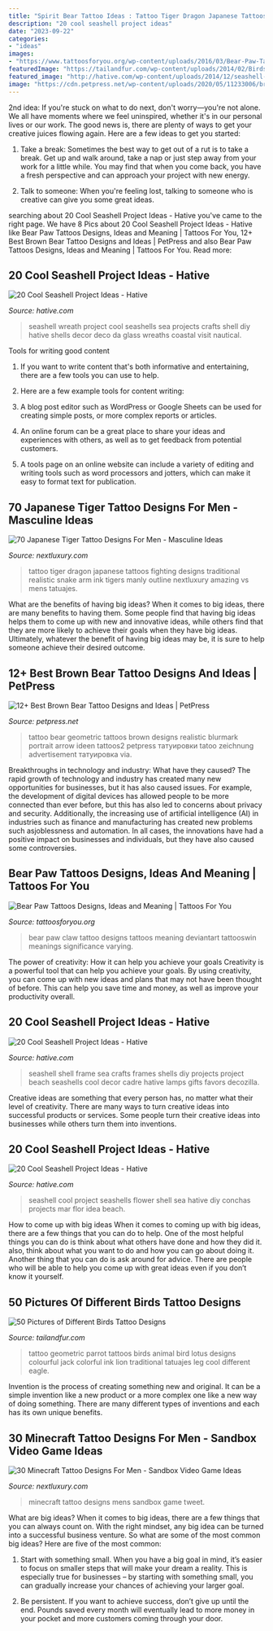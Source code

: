 ```yaml
---
title: "Spirit Bear Tattoo Ideas : Tattoo Tiger Dragon Japanese Tattoos Fighting Designs Traditional Realistic Snake Arm Ink Tigers Manly Outline Nextluxury Amazing Vs Mens Tatuajes"
description: "20 cool seashell project ideas"
date: "2023-09-22"
categories:
- "ideas"
images:
- "https://www.tattoosforyou.org/wp-content/uploads/2016/03/Bear-Paw-Tattoo-Designs.jpg"
featuredImage: "https://tailandfur.com/wp-content/uploads/2014/02/Birds-Tattoo-15.jpg"
featured_image: "http://hative.com/wp-content/uploads/2014/12/seashell-project-ideas/8-seashell-flower.jpg"
image: "https://cdn.petpress.net/wp-content/uploads/2020/05/11233006/brown-bear-tattoo-idea-design.jpg"
---
```



2nd idea:
If you're stuck on what to do next, don't worry—you're not alone. We all have moments where we feel uninspired, whether it's in our personal lives or our work. The good news is, there are plenty of ways to get your creative juices flowing again.
Here are a few ideas to get you started:

1. Take a break: Sometimes the best way to get out of a rut is to take a break. Get up and walk around, take a nap or just step away from your work for a little while. You may find that when you come back, you have a fresh perspective and can approach your project with new energy.

2. Talk to someone: When you're feeling lost, talking to someone who is creative can give you some great ideas.

	

		
searching about 20 Cool Seashell Project Ideas - Hative you've came to the right page. We have 8 Pics about 20 Cool Seashell Project Ideas - Hative like Bear Paw Tattoos Designs, Ideas and Meaning | Tattoos For You, 12+ Best Brown Bear Tattoo Designs and Ideas | PetPress and also Bear Paw Tattoos Designs, Ideas and Meaning | Tattoos For You. Read more:
		
    
## 20 Cool Seashell Project Ideas - Hative

<img loading=lazy src="https://hative.com/wp-content/uploads/2014/12/seashell-project-ideas/12-seashell-wreath.jpg" onerror="this.onerror=null;this.src='https://tse1.mm.bing.net/th?id=OIP.694TVsaKQeKoNOVmPp0llgHaIM&amp;pid=15.1';" alt="20 Cool Seashell Project Ideas - Hative">

_Source: hative.com_

>seashell wreath project cool seashells sea projects crafts shell diy hative shells decor deco da glass wreaths coastal visit nautical. 

	

Tools for writing good content
1. If you want to write content that's both informative and entertaining, there are a few tools you can use to help.
2. Here are a few example tools for content writing:

3. A blog post editor such as WordPress or Google Sheets can be used for creating simple posts, or more complex reports or articles.

4. An online forum can be a great place to share your ideas and experiences with others, as well as to get feedback from potential customers.

5. A tools page on an online website can include a variety of editing and writing tools such as word processors and jotters, which can make it easy to format text for publication.

    
## 70 Japanese Tiger Tattoo Designs For Men - Masculine Ideas

<img loading=lazy src="http://nextluxury.com/wp-content/uploads/dragon-fighting-japanese-tiger-mens-full-back-tattoos.jpg" onerror="this.onerror=null;this.src='https://tse4.mm.bing.net/th?id=OIP.H9KWZheafe48CbtzUkMh-QHaKH&amp;pid=15.1';" alt="70 Japanese Tiger Tattoo Designs For Men - Masculine Ideas">

_Source: nextluxury.com_

>tattoo tiger dragon japanese tattoos fighting designs traditional realistic snake arm ink tigers manly outline nextluxury amazing vs mens tatuajes. 

	

What are the benefits of having big ideas?
When it comes to big ideas, there are many benefits to having them. Some people find that having big ideas helps them to come up with new and innovative ideas, while others find that they are more likely to achieve their goals when they have big ideas. Ultimately, whatever the benefit of having big ideas may be, it is sure to help someone achieve their desired outcome.

    
## 12+ Best Brown Bear Tattoo Designs And Ideas | PetPress

<img loading=lazy src="https://cdn.petpress.net/wp-content/uploads/2020/05/11233006/brown-bear-tattoo-idea-design.jpg" onerror="this.onerror=null;this.src='https://tse2.mm.bing.net/th?id=OIP.RFBE6IR2iasSeDoKpEzoGQHaJY&amp;pid=15.1';" alt="12+ Best Brown Bear Tattoo Designs and Ideas | PetPress">

_Source: petpress.net_

>tattoo bear geometric tattoos brown designs realistic blurmark portrait arrow ideen tattoos2 petpress татуировки tatoo zeichnung advertisement татуировка via. 

	

Breakthroughs in technology and industry: What have they caused?
The rapid growth of technology and industry has created many new opportunities for businesses, but it has also caused issues. For example, the development of digital devices has allowed people to be more connected than ever before, but this has also led to concerns about privacy and security. Additionally, the increasing use of artificial intelligence (AI) in industries such as finance and manufacturing has created new problems such asjoblessness and automation. In all cases, the innovations have had a positive impact on businesses and individuals, but they have also caused some controversies.

    
## Bear Paw Tattoos Designs, Ideas And Meaning | Tattoos For You

<img loading=lazy src="https://www.tattoosforyou.org/wp-content/uploads/2016/03/Bear-Paw-Tattoo-Designs.jpg" onerror="this.onerror=null;this.src='https://tse4.mm.bing.net/th?id=OIP.obJRy3OWYd_ngT5FhaaEmwHaJ6&amp;pid=15.1';" alt="Bear Paw Tattoos Designs, Ideas and Meaning | Tattoos For You">

_Source: tattoosforyou.org_

>bear paw claw tattoo designs tattoos meaning deviantart tattooswin meanings significance varying. 

	

The power of creativity: How it can help you achieve your goals
Creativity is a powerful tool that can help you achieve your goals. By using creativity, you can come up with new ideas and plans that may not have been thought of before. This can help you save time and money, as well as improve your productivity overall.

    
## 20 Cool Seashell Project Ideas - Hative

<img loading=lazy src="https://hative.com/wp-content/uploads/2014/12/seashell-project-ideas/11-sea-shell-photo-frame.jpg" onerror="this.onerror=null;this.src='https://tse4.mm.bing.net/th?id=OIP.zg4oFNNHPHchdF10OVI2mQHaJ4&amp;pid=15.1';" alt="20 Cool Seashell Project Ideas - Hative">

_Source: hative.com_

>seashell shell frame sea crafts frames shells diy projects project beach seashells cool decor cadre hative lamps gifts favors decozilla. 

	

Creative ideas are something that every person has, no matter what their level of creativity. There are many ways to turn creative ideas into successful products or services. Some people turn their creative ideas into businesses while others turn them into inventions.

    
## 20 Cool Seashell Project Ideas - Hative

<img loading=lazy src="http://hative.com/wp-content/uploads/2014/12/seashell-project-ideas/8-seashell-flower.jpg" onerror="this.onerror=null;this.src='https://tse2.mm.bing.net/th?id=OIP.DhHBkS07_Q0sr5Fnyjy0_QHaJ6&amp;pid=15.1';" alt="20 Cool Seashell Project Ideas - Hative">

_Source: hative.com_

>seashell cool project seashells flower shell sea hative diy conchas projects mar flor idea beach. 

	

How to come up with big ideas
When it comes to coming up with big ideas, there are a few things that you can do to help. One of the most helpful things you can do is think about what others have done and how they did it. also, think about what you want to do and how you can go about doing it. Another thing that you can do is ask around for advice. There are people who will be able to help you come up with great ideas even if you don’t know it yourself.

    
## 50 Pictures Of Different Birds Tattoo Designs

<img loading=lazy src="https://tailandfur.com/wp-content/uploads/2014/02/Birds-Tattoo-15.jpg" onerror="this.onerror=null;this.src='https://tse4.mm.bing.net/th?id=OIP.UqBZl6vTgGwbBs8xntsWcQHaJ4&amp;pid=15.1';" alt="50 Pictures of Different Birds Tattoo Designs">

_Source: tailandfur.com_

>tattoo geometric parrot tattoos birds animal bird lotus designs colourful jack colorful ink lion traditional tatuajes leg cool different eagle. 

	

Invention is the process of creating something new and original. It can be a simple invention like a new product or a more complex one like a new way of doing something. There are many different types of inventions and each has its own unique benefits.

    
## 30 Minecraft Tattoo Designs For Men - Sandbox Video Game Ideas

<img loading=lazy src="http://nextluxury.com/wp-content/uploads/mens-minecraft-tattoo-design-ideas.jpg" onerror="this.onerror=null;this.src='https://tse3.mm.bing.net/th?id=OIP.PGKJW3CnMGVZhQ_rYukKWwHaJ4&amp;pid=15.1';" alt="30 Minecraft Tattoo Designs For Men - Sandbox Video Game Ideas">

_Source: nextluxury.com_

>minecraft tattoo designs mens sandbox game tweet. 

	

What are big ideas?
When it comes to big ideas, there are a few things that you can always count on. With the right mindset, any big idea can be turned into a successful business venture. So what are some of the most common big ideas? Here are five of the most common:
1. Start with something small. When you have a big goal in mind, it’s easier to focus on smaller steps that will make your dream a reality. This is especially true for businesses – by starting with something small, you can gradually increase your chances of achieving your larger goal.

2. Be persistent. If you want to achieve success, don’t give up until the end. Pounds saved every month will eventually lead to more money in your pocket and more customers coming through your door.

